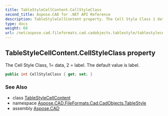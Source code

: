 ```yaml
---
title: TableStyleCellContent.CellStyleClass
second_title: Aspose.CAD for .NET API Reference
description: TableStyleCellContent property. The Cell Style Class 1 data 2  label. The default value is label
type: docs
weight: 60
url: /net/aspose.cad.fileformats.cad.cadobjects.tablestyle/tablestylecellcontent/cellstyleclass/
---
```

## TableStyleCellContent.CellStyleClass property

The Cell Style Class, 1= data, 2 = label. The default value is label.

```csharp
public int CellStyleClass { get; set; }
```

### See Also

* class [TableStyleCellContent](../)
* namespace [Aspose.CAD.FileFormats.Cad.CadObjects.TableStyle](../../tablestylecellcontent/)
* assembly [Aspose.CAD](../../../)


